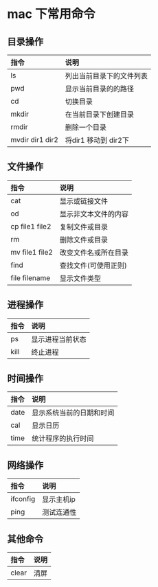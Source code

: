 # mac 下常用命令

## 目录操作

|指令|说明|
|:----------------------------|:---------------------------|
|ls|列出当前目录下的文件列表|
|pwd|显示当前目录的的路径|
|cd|切换目录|
|mkdir|在当前目录下创建目录|
|rmdir|删除一个目录|
|mvdir dir1 dir2|将dir1 移动到 dir2下|

## 文件操作

|指令|说明|
|:-------------------------|:------------------|
|cat|显示或链接文件|
|od|显示非文本文件的内容|
|cp file1 file2|复制文件或目录|
|rm|删除文件或目录|
|mv file1 file2|改变文件名或所在目录|
|find|查找文件(可使用正则)|
|file filename|显示文件类型|

## 进程操作

|指令|说明|
|:--------------------|:--------------------|
|ps|显示进程当前状态|
|kill|终止进程|

## 时间操作

|指令|说明|
|:---------------------|:------------------|
|date|显示系统当前的日期和时间|
|cal|显示日历|
|time|统计程序的执行时间|

## 网络操作

|指令|说明|
|:-----------------|:--------------------|
|ifconfig|显示主机ip|
|ping|测试连通性|

## 其他命令

|指令|说明|
|:-----------------|:-------------------|
|clear|清屏|

